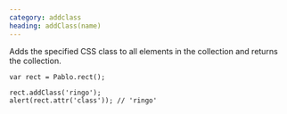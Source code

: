 ```yaml
---
category: addclass
heading: addClass(name)
---
```


Adds the specified CSS class to all elements in the collection and returns the collection.

    var rect = Pablo.rect();

    rect.addClass('ringo');
    alert(rect.attr('class')); // 'ringo'
